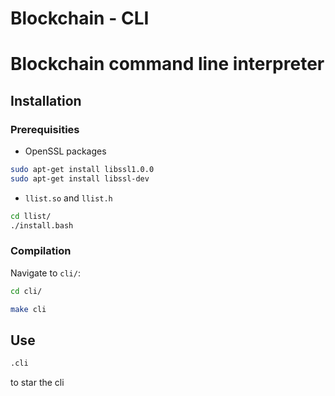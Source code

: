 # Blockchain - CLI

# Blockchain command line interpreter

## Installation


### Prerequisities
* OpenSSL packages 

```bash
sudo apt-get install libssl1.0.0
sudo apt-get install libssl-dev
```
* `llist.so` and `llist.h`
```bash
cd llist/
./install.bash
```

### Compilation
Navigate to `cli/`:
```bash
cd cli/
```
```bash
make cli
```

## Use
```bash
.cli
```
to star the cli

